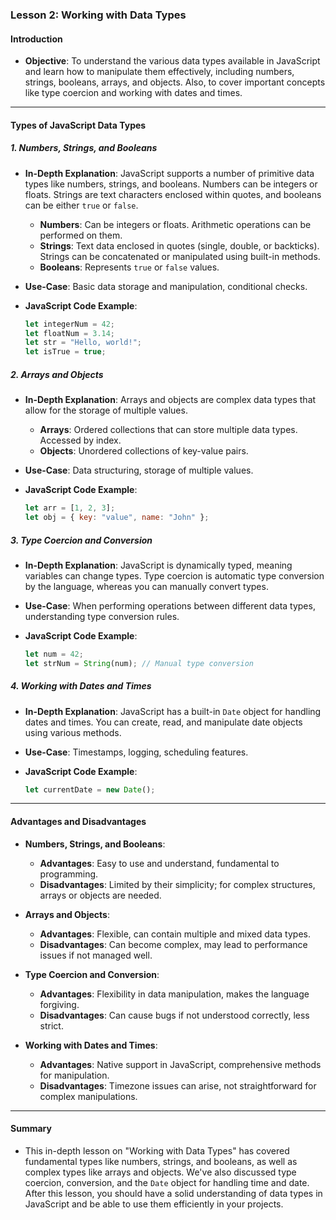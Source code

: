 ### Lesson 2: Working with Data Types

#### Introduction
- **Objective**: To understand the various data types available in JavaScript and learn how to manipulate them effectively, including numbers, strings, booleans, arrays, and objects. Also, to cover important concepts like type coercion and working with dates and times.

---

#### Types of JavaScript Data Types

##### 1. Numbers, Strings, and Booleans
- **In-Depth Explanation**: JavaScript supports a number of primitive data types like numbers, strings, and booleans. Numbers can be integers or floats. Strings are text characters enclosed within quotes, and booleans can be either `true` or `false`.
  
  - **Numbers**: Can be integers or floats. Arithmetic operations can be performed on them.
  - **Strings**: Text data enclosed in quotes (single, double, or backticks). Strings can be concatenated or manipulated using built-in methods.
  - **Booleans**: Represents `true` or `false` values.

- **Use-Case**: Basic data storage and manipulation, conditional checks.
- **JavaScript Code Example**:
  ```javascript
  let integerNum = 42;
  let floatNum = 3.14;
  let str = "Hello, world!";
  let isTrue = true;
  ```

##### 2. Arrays and Objects
- **In-Depth Explanation**: Arrays and objects are complex data types that allow for the storage of multiple values.
  
  - **Arrays**: Ordered collections that can store multiple data types. Accessed by index.
  - **Objects**: Unordered collections of key-value pairs.

- **Use-Case**: Data structuring, storage of multiple values.
- **JavaScript Code Example**:
  ```javascript
  let arr = [1, 2, 3];
  let obj = { key: "value", name: "John" };
  ```

##### 3. Type Coercion and Conversion
- **In-Depth Explanation**: JavaScript is dynamically typed, meaning variables can change types. Type coercion is automatic type conversion by the language, whereas you can manually convert types.

- **Use-Case**: When performing operations between different data types, understanding type conversion rules.
- **JavaScript Code Example**:
  ```javascript
  let num = 42;
  let strNum = String(num); // Manual type conversion
  ```

##### 4. Working with Dates and Times
- **In-Depth Explanation**: JavaScript has a built-in `Date` object for handling dates and times. You can create, read, and manipulate date objects using various methods.

- **Use-Case**: Timestamps, logging, scheduling features.
- **JavaScript Code Example**:
  ```javascript
  let currentDate = new Date();
  ```

---

#### Advantages and Disadvantages
- **Numbers, Strings, and Booleans**:
  - **Advantages**: Easy to use and understand, fundamental to programming.
  - **Disadvantages**: Limited by their simplicity; for complex structures, arrays or objects are needed.
  
- **Arrays and Objects**:
  - **Advantages**: Flexible, can contain multiple and mixed data types.
  - **Disadvantages**: Can become complex, may lead to performance issues if not managed well.

- **Type Coercion and Conversion**:
  - **Advantages**: Flexibility in data manipulation, makes the language forgiving.
  - **Disadvantages**: Can cause bugs if not understood correctly, less strict.

- **Working with Dates and Times**:
  - **Advantages**: Native support in JavaScript, comprehensive methods for manipulation.
  - **Disadvantages**: Timezone issues can arise, not straightforward for complex manipulations.

---

#### Summary
- This in-depth lesson on "Working with Data Types" has covered fundamental types like numbers, strings, and booleans, as well as complex types like arrays and objects. We've also discussed type coercion, conversion, and the `Date` object for handling time and date. After this lesson, you should have a solid understanding of data types in JavaScript and be able to use them efficiently in your projects.